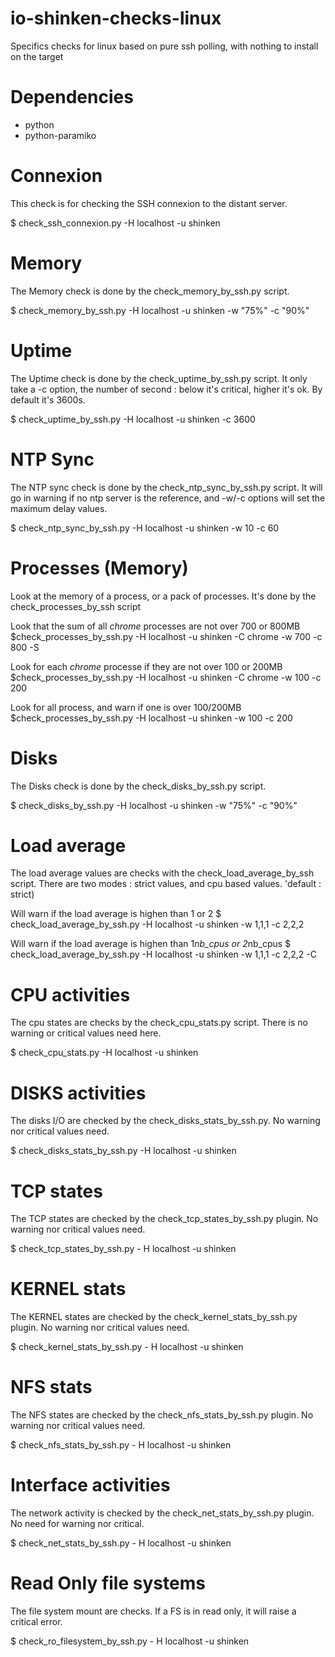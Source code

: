 io-shinken-checks-linux
=======================

Specifics checks for linux based on pure ssh polling, with nothing to install on the target


Dependencies
======================
 * python
 * python-paramiko




Connexion
======================
This check is for checking the SSH connexion to the distant server.

  $ check_ssh_connexion.py -H localhost -u shinken



Memory
======================
The Memory check is done by the check_memory_by_ssh.py script.

  $ check_memory_by_ssh.py -H localhost -u shinken -w "75%" -c "90%"




Uptime
======================
The Uptime check is done by the check_uptime_by_ssh.py script. It only take a -c option, the number of second : below it's critical, higher it's ok. By default it's 3600s.

  $ check_uptime_by_ssh.py -H localhost -u shinken -c 3600



NTP Sync
======================
The NTP sync check is done by the check_ntp_sync_by_ssh.py script. It will go in warning if no ntp server is the reference, and -w/-c options will set the maximum delay values.

  $ check_ntp_sync_by_ssh.py -H localhost -u shinken -w 10 -c 60


Processes (Memory)
=====================
Look at the memory of a process, or a pack of processes. It's done by the check_processes_by_ssh script

  Look that the sum of all *chrome* processes are not over 700 or 800MB
  $check_processes_by_ssh.py -H localhost -u shinken -C chrome -w 700 -c 800 -S

  Look for each *chrome* processe if they are not over 100 or 200MB
  $check_processes_by_ssh.py -H localhost -u shinken -C chrome -w 100 -c 200
  
  Look for all process, and warn if one is over 100/200MB
  $check_processes_by_ssh.py -H localhost -u shinken -w 100 -c 200 


Disks
======================
The Disks check is done by the check_disks_by_ssh.py script.

  $ check_disks_by_ssh.py -H localhost -u shinken -w "75%" -c "90%"



Load average
=====================
The load average values are checks with the check_load_average_by_ssh script.
There are two modes : strict values, and cpu based values. 'default : strict)

  Will warn if the load average is highen than 1 or 2
  $ check_load_average_by_ssh.py -H localhost -u shinken -w 1,1,1 -c 2,2,2

  Will warn if the load average is highen than 1*nb_cpus or 2*nb_cpus
  $ check_load_average_by_ssh.py -H localhost -u shinken -w 1,1,1 -c 2,2,2 -C
  
  
CPU activities
====================
The cpu states are checks by the check_cpu_stats.py script. There is no warning or critical values need here.

  $ check_cpu_stats.py -H localhost -u shinken



DISKS activities
===================
The disks I/O are checked by the check_disks_stats_by_ssh.py. No warning nor critical values need.

  $ check_disks_stats_by_ssh.py -H localhost -u shinken



TCP states
==================
The TCP states are checked by the check_tcp_states_by_ssh.py plugin. No warning nor critical values need.

  $ check_tcp_states_by_ssh.py - H localhost -u shinken


KERNEL stats
==================
The KERNEL states are checked by the check_kernel_stats_by_ssh.py plugin. No warning nor critical values need.

  $ check_kernel_stats_by_ssh.py - H localhost -u shinken


NFS stats
==================
The NFS states are checked by the check_nfs_stats_by_ssh.py plugin. No warning nor critical values need.

  $ check_nfs_stats_by_ssh.py - H localhost -u shinken



Interface activities
=================
The network activity is checked by the check_net_stats_by_ssh.py plugin. No need for warning nor critical.

  $ check_net_stats_by_ssh.py - H localhost -u shinken

Read Only file systems
==================
The file system mount are checks. If a FS is in read only, it will raise a critical error.

  $ check_ro_filesystem_by_ssh.py - H localhost -u shinken

